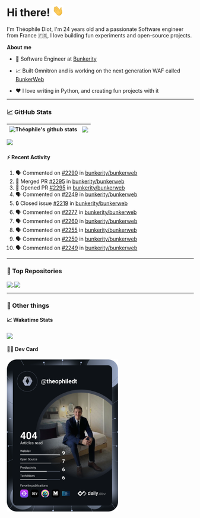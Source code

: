 # Hi there! <img src="./wave.gif" width="30px" height="30px" />

I'm Théophile Diot, I'm 24 years old and a passionate Software engineer from France 🇫🇷, I love building fun experiments and open-source projects.

**About me**

- 💼 Software Engineer at [Bunkerity](https://www.bunkerity.com/)

- 📈 Built Omnitron and is working on the next generation WAF called [BunkerWeb](https://www.bunkerweb.io)

- ❤️ I love writing in Python, and creating fun projects with it

---

### 📈 GitHub Stats

| <img align="center" src="https://github-readme-stats.vercel.app/api?username=TheophileDiot&show_icons=true&include_all_commits=true&theme=algolia&hide_border=true&rank_icon=github" alt="Théophile's github stats" /> | <img align="center" src="https://github-readme-stats.vercel.app/api/top-langs/?username=TheophileDiot&layout=compact&theme=algolia&hide_border=true" /> |
| ---------------------------------------------------------------------------------------------------------------------------------------------------------------------------------------------------------------------- | ------------------------------------------------------------------------------------------------------------------------------------------------------- |

![](https://github-readme-activity-graph.vercel.app/graph?username=TheophileDiot&theme=tokyo-night)

#### :zap: Recent Activity

<!--START_SECTION:activity-->
1. 🗣 Commented on [#2290](https://github.com/bunkerity/bunkerweb/pull/2290#issuecomment-2890128399) in [bunkerity/bunkerweb](https://github.com/bunkerity/bunkerweb)
2. 🎉 Merged PR [#2295](https://github.com/bunkerity/bunkerweb/pull/2295) in [bunkerity/bunkerweb](https://github.com/bunkerity/bunkerweb)
3. 💪 Opened PR [#2295](https://github.com/bunkerity/bunkerweb/pull/2295) in [bunkerity/bunkerweb](https://github.com/bunkerity/bunkerweb)
4. 🗣 Commented on [#2249](https://github.com/bunkerity/bunkerweb/issues/2249#issuecomment-2887354526) in [bunkerity/bunkerweb](https://github.com/bunkerity/bunkerweb)
5. 🔒 Closed issue [#2219](https://github.com/bunkerity/bunkerweb/issues/2219) in [bunkerity/bunkerweb](https://github.com/bunkerity/bunkerweb)
6. 🗣 Commented on [#2277](https://github.com/bunkerity/bunkerweb/issues/2277#issuecomment-2886984785) in [bunkerity/bunkerweb](https://github.com/bunkerity/bunkerweb)
7. 🗣 Commented on [#2260](https://github.com/bunkerity/bunkerweb/issues/2260#issuecomment-2886960775) in [bunkerity/bunkerweb](https://github.com/bunkerity/bunkerweb)
8. 🗣 Commented on [#2255](https://github.com/bunkerity/bunkerweb/issues/2255#issuecomment-2886954646) in [bunkerity/bunkerweb](https://github.com/bunkerity/bunkerweb)
9. 🗣 Commented on [#2250](https://github.com/bunkerity/bunkerweb/issues/2250#issuecomment-2886951033) in [bunkerity/bunkerweb](https://github.com/bunkerity/bunkerweb)
10. 🗣 Commented on [#2249](https://github.com/bunkerity/bunkerweb/issues/2249#issuecomment-2886945088) in [bunkerity/bunkerweb](https://github.com/bunkerity/bunkerweb)
<!--END_SECTION:activity-->

---

### 🔧 Top Repositories

<a href="https://github.com/bunkerity/bunkerweb">
  <img align="center" src="https://github-readme-stats.vercel.app/api/pin/?username=Bunkerity&repo=bunkerweb&theme=algolia" />
</a>
<a href="https://github.com/TheophileDiot/Omnitron">
  <img align="center" src="https://github-readme-stats.vercel.app/api/pin/?username=TheophileDiot&repo=Omnitron&theme=algolia" />
</a>

---

### 🎉 Other things

#### 📈 Wakatime Stats

<a href="https://wakatime.com/@theophile_bunkerity">
  <img align="center" src="https://github-readme-stats.vercel.app/api/wakatime?username=3aa5ce41-c253-43d9-8441-a721e446a45f&layout=compact&theme=algolia" />
</a>

#### 👨‍💻 Dev Card

<a href="https://app.daily.dev/TheophileDt">
  <img src="./devcard.svg" width="300" alt="Théophile Diot's Dev Card"/>
</a>

